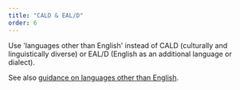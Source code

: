 ```yaml
---
title: "CALD & EAL/D"
order: 6
---
```


Use 'languages other than English' instead of CALD (culturally and linguistically diverse) or EAL/D (English as an additional language or dialect).

See also [guidance on languages other than English](/accessibility-inclusivity/#languages-other-than-english).
